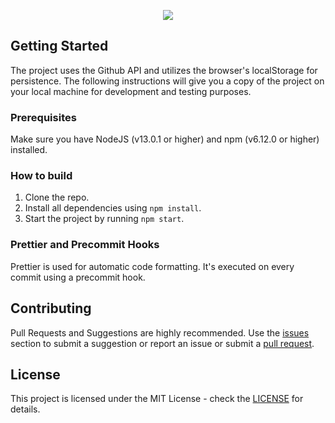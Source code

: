<p align="center"><img src="./repo_assets/logo.png" /></p>

## Getting Started

The project uses the Github API and utilizes the browser's localStorage for persistence. The following instructions will give you a copy of the project on your local machine for development and testing purposes.

### Prerequisites

Make sure you have NodeJS (v13.0.1 or higher) and npm (v6.12.0 or higher) installed.

### How to build

1.  Clone the repo.
2.  Install all dependencies using `npm install`.
3.  Start the project by running `npm start`.

### Prettier and Precommit Hooks

Prettier is used for automatic code formatting. It's executed on every commit using a precommit hook.

## Contributing

Pull Requests and Suggestions are highly recommended. Use the [issues](https://github.com/KleoPetroff/react-github-portfolio/issues) section to submit a suggestion or report an issue or submit a [pull request](https://github.com/KleoPetroff/react-github-portfolio/pulls).

## License

This project is licensed under the MIT License - check the [LICENSE](https://github.com/KleoPetroff/react-github-portfolio/blob/master/LICENSE) for details.
